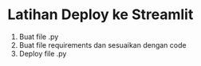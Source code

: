 # Latihan Deploy ke Streamlit

1. Buat file .py
2. Buat file requirements dan sesuaikan dengan code
3. Deploy file .py
